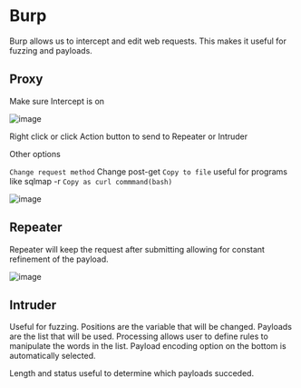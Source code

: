 # Burp
Burp allows us to intercept and edit web requests. This makes it useful for fuzzing and payloads.

## Proxy
Make sure Intercept is on

![image](https://github.com/dbissell6/Shadow_Stone/assets/50979196/37508407-50a7-4406-b265-9e49928742d6)


Right click or click Action button to send to Repeater or Intruder

Other options

`Change request method` Change post-get
`Copy to file` useful for programs like sqlmap -r
`Copy as curl commmand(bash)`

![image](https://github.com/dbissell6/Shadow_Stone/assets/50979196/90317dc3-13a0-4b82-ae69-a5b782ee7fd0)

## Repeater
Repeater will keep the request after submitting allowing for constant refinement of the payload.

![image](https://github.com/dbissell6/Shadow_Stone/assets/50979196/23e0d64e-3877-4eec-85c4-cd1f2ccdffbe)


## Intruder

Useful for fuzzing.
Positions are the variable that will be changed. Payloads are the list that will be used. Processing allows user to define rules to manipulate the words in the list. Payload encoding option on the bottom is automatically selected.

Length and status useful to determine which payloads succeded.
